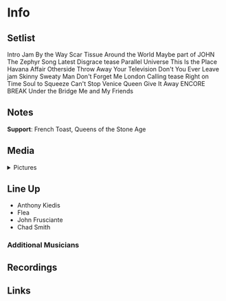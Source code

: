 # Info

## Setlist

Intro Jam
By the Way
Scar Tissue
Around the World
Maybe part of JOHN
The Zephyr Song
Latest Disgrace tease
Parallel Universe
This Is the Place
Havana Affair
Otherside
Throw Away Your Television
Don't You Ever Leave jam
Skinny Sweaty Man
Don't Forget Me
London Calling tease
Right on Time
Soul to Squeeze
Can't Stop
Venice Queen
Give It Away
ENCORE BREAK
Under the Bridge
Me and My Friends

## Notes

**Support**: French Toast, Queens of the Stone Age

## Media 

<details>
  <summary>Pictures</summary>
  <!--<img alt="Setlist" title="Setlist" src="_.jpg" height="200" />-->
</details>

## Line Up

* Anthony Kiedis
* Flea
* John Frusciante
* Chad Smith

### Additional Musicians

## Recordings

## Links

